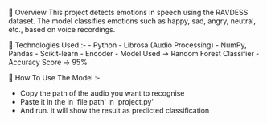 🔹 Overview
    This project detects emotions in speech using the RAVDESS dataset. 
    The model classifies emotions such as happy, sad, angry, neutral, etc., based on voice recordings.


🔹 Technologies Used :-
    -  Python
    -  Librosa (Audio Processing)
    -  NumPy, Pandas
    -  Scikit-learn
    -  Encoder
    -  Model Used -> Random Forest Classifier
    -  Accuracy Score -> 95%
    
🔹 How To Use The Model :-
   - Copy the path of the audio you want to recognise
   - Paste it in the in 'file path' in 'project.py'
   - And run. it will show the result as predicted classification
